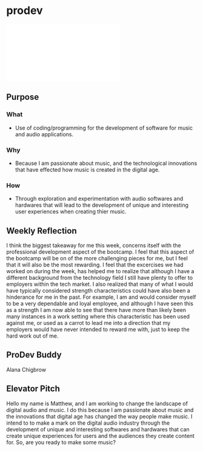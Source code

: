 # prodev

![Resume](._AAAAMjones_Resume_Uptd.pdf)




## Purpose

### What
  * Use of coding/programming for the development of software for music and audio applications. 
  
### Why

* Because I am passionate about music, and the technological innovations that have effected how music is created in the digital age.

### How 

* Through exploration and experimentation with audio softwares and hardwares that will lead to the development of unique and interesting user experiences when creating thier music.  

## Weekly Reflection 

I think the biggest takeaway for me this week, concerns itself with the professional development aspect of the bootcamp.  I feel that this aspect of the bootcamp will be on of the more challenging pieces for me, but I feel that it will also be the most rewarding.  I feel that the excercises we had worked on during the week, has helped me to realize that although I have a different background from the technology field I still have plenty to offer to employers within the tech market.  I also realized that many of what I would have typically considered strength characteristics could have also been a hinderance for me in the past. For example, I am and would consider myself to be a very dependable and loyal employee, and although I have seen this as a strength I am now able to see that there have more than likely been many instances in a work setting where this characteristic has been used against me, or used as a carrot to lead me into a direction that my employers would have never intended to reward me with, just to keep the hard work out of me.  


## ProDev Buddy 

Alana Chigbrow

## Elevator Pitch 

Hello my name is Matthew, and I am working to change the landscape of digital audio and music.  I do this because I am passionate about music and the innovations that digital age has changed the way people make music.  I intend to to make a mark on the digital audio industry through the development of unique and interesting softwares and hardwares that can create unique experiences for users and the audiences they create content for.  So, are you ready to make some music?
